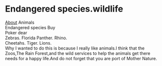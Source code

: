 # Endangered species.wildlife


[About](/About) 	Animals  
Endangered species	Buy  
                          Poker dear  
                        Zebras.   Florida Panther.   Rhino.  
                    Cheetahs.  Tiger.                    Lions.                
Why I wanted to do this is because I really like animals.I think that the Zoos,The Rain  Forest,and the wild services to help the animals get there needs for a happy life.And do not forget that you are port of Mother Nature.
                             
